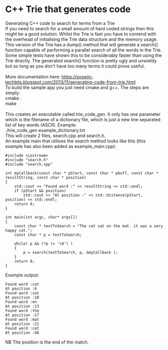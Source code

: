 # C++ Trie that generates code<br>
Generating C++ code to search for terms from a Trie<br>
If you need to search for a small amount of hard coded strings then this might be a good solution. Whilst the Trie is fast you have to contend with the overhead of initialising the Trie data structure and the memory usage. This version of the Trie has a dump() method that will generate a search() function capable of performing a parallel search of all the words in the Trie. Some simple tests have shown this to be considerably faster than using the Trie directly. The generated search() function is pretty ugly and unwieldy but so long as you don't have too many terms it could prove useful.
<br><br>
More documentation here: https://soswin-techbits.blogspot.com/2013/11/generating-code-from-trie.html<br>
To build the sample app you just need cmake and g++. The steps are simply:<br>
cmake .<br>
make<br>
<br>
This creates an executable called trie_code_gen. It only has one parameter which is the filename of a dictionary file, which is just a new line separated list of key words (ASCII). Example:<br>
./trie_code_gen example_dictionary.txt<br>
This will create 2 files, search.cpp and search.h.<br>
An example main that utilises the search method looks like this (this example has also been added as example_main.cpp):<br>
```
#include <iostream>
#include "search.h"
#include "search.cpp"

int myCallback(const char * pStart, const char * pbuff, const char * resultString, const char * position)
{
    std::cout << "Found word :" << resultString << std::endl;
    if (pStart && position)
        std::cout << "At position :" << std::distance(pStart, position) << std::endl;
    return 0;
}

int main(int argc, char* argv[])
{
    const char * textToSearch = "The cat sat on the mat. it was a very happy cat.";
    const char * p = textToSearch;
    
    while( p && (*p != '\0') )
    {
        p = search(textToSearch, p, &myCallback );
    }
    return 0;
}

```
Example output:
```
Found word :cat
At position :6
Found word :sat
At position :10
Found word :on
At position :13
Found word :the
At position :17
Found word :mat
At position :21
Found word :cat
At position :46
```
NB The position is the end of the match.<br>
<br>

